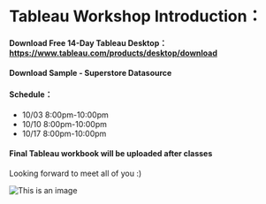 # Tableau Workshop Introduction：
#### Download Free 14-Day Tableau Desktop：https://www.tableau.com/products/desktop/download
#### Download Sample - Superstore Datasource
#### Schedule：
- 10/03 8:00pm-10:00pm
- 10/10 8:00pm-10:00pm
- 10/17 8:00pm-10:00pm

#### Final Tableau workbook will be uploaded after classes

Looking forward to meet all of you :)

![This is an image](https://i.guim.co.uk/img/media/88f6b98714035656cb18fb282507b60e82edb0d7/0_35_2560_1536/master/2560.jpg?width=1200&quality=85&auto=format&fit=max&s=472e94c0c241dc9124b411ee8e56d41a)
